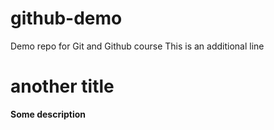 # github-demo
Demo repo for Git and Github course
This is an additional line

# another title
**Some description**
